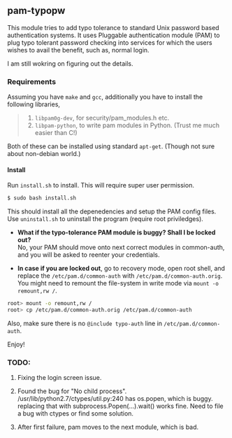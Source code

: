 ## pam-typopw

This module tries to add typo tolerance to standard Unix password
based authentication systems. It uses Pluggable authentication module
(PAM) to plug typo tolerant password checking into services for which
the users wishes to avail the benefit, such as, normal login. 

I am still wokring on figuring out the details. 

### Requirements

Assuming you have `make` and `gcc`, additionally you have to
install the following libraries, 
>1. `libpam0g-dev`, for security/pam_modules.h etc.
>2. `libpam-python`, to write pam modules in Python. (Trust me much easier than C!)

Both of these can be installed using standard `apt-get`. (Though not
sure about non-debian world.)

<!--### How to? 
We have two implementation of this module--one in C and another in 
Python2.7. I shall explain them below in order.
 
#### C implementation
Compile the pam_module by running, `make`. If the compilation runs
good, you should get a shared library file named "pam_pwtypo.so".  We
shall explain how to add this pam module into action. First, lets do a
test run. 
```bash
$ sudo echo "auth requisite ${pwd}/pam_pwrypo.so" > /etc/pam.d/test 
$ python test_pam.py
```

If it asks for your login credentials, then you have correct
compilation of the `pam_pwtypo.so` module. Now, you just have to add
the line that you put inside `/etc/pam.d/test` file to the service
files (found in /etc/pam.d) where you wish to use typo tolerance. Add
the line before `pam_unix`.


#### Python implementation
-->
#### Install
Run `install.sh` to install. This will require super user permission.
```bash
$ sudo bash install.sh
```

This should install all the depenedencies and setup the PAM config
files. Use `uninstall.sh` to uninstall the program (require root
priviledges).


* **What if the typo-tolerance PAM module is buggy? Shall I be locked out?**   
No, your PAM should move onto next correct modules in common-auth, and you will be asked to reenter your credentials.   

* **In case if you are locked out**, go to recovery mode, open root shell, and replace the `/etc/pam.d/common-auth` with 
`/etc/pam.d/common-auth.orig`. You might need to remount the file-system in write mode via `mount -o remount,rw /`.
```bash
root> mount -o remount,rw /
root> cp /etc/pam.d/common-auth.orig /etc/pam.d/common-auth
```
Also, make sure there is no `@include typo-auth` line in `/etc/pam.d/common-auth`.



Enjoy!


### TODO:
1. Fixing the login screen issue.

2. Found the bug for "No child
process". /usr/lib/python2.7/ctypes/util.py:240 has os.popen, which is
buggy. replacing that with subprocess.Popen(...).wait() works
fine. Need to file a bug with ctypes or find some solution.

3. After first failure, pam moves to the next module, which is bad.
